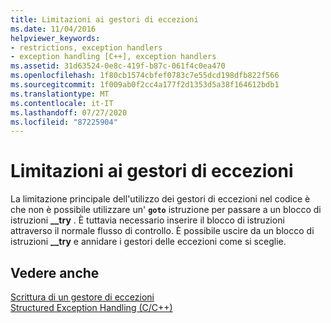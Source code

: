 ```yaml
---
title: Limitazioni ai gestori di eccezioni
ms.date: 11/04/2016
helpviewer_keywords:
- restrictions, exception handlers
- exception handling [C++], exception handlers
ms.assetid: 31d63524-0e8c-419f-b87c-061f4c0ea470
ms.openlocfilehash: 1f80cb1574cbfef0783c7e55dcd198dfb822f566
ms.sourcegitcommit: 1f009ab0f2cc4a177f2d1353d5a38f164612bdb1
ms.translationtype: MT
ms.contentlocale: it-IT
ms.lasthandoff: 07/27/2020
ms.locfileid: "87225904"
---
```

# <a name="restrictions-on-exception-handlers"></a>Limitazioni ai gestori di eccezioni

La limitazione principale dell'utilizzo dei gestori di eccezioni nel codice è che non è possibile utilizzare un' **`goto`** istruzione per passare a un blocco di istruzioni **__try** . È tuttavia necessario inserire il blocco di istruzioni attraverso il normale flusso di controllo. È possibile uscire da un blocco di istruzioni **__try** e annidare i gestori delle eccezioni come si sceglie.

## <a name="see-also"></a>Vedere anche

[Scrittura di un gestore di eccezioni](../cpp/writing-an-exception-handler.md)<br/>
[Structured Exception Handling (C/C++)](../cpp/structured-exception-handling-c-cpp.md)
